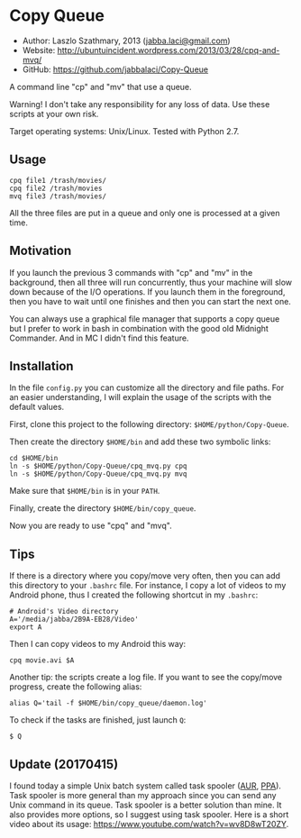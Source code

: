Copy Queue
==========

* Author:  Laszlo Szathmary, 2013 (<jabba.laci@gmail.com>)
* Website: <http://ubuntuincident.wordpress.com/2013/03/28/cpq-and-mvq/>
* GitHub:  <https://github.com/jabbalaci/Copy-Queue>

A command line "cp" and "mv" that use a queue.

Warning! I don't take any responsibility for any loss of data.
Use these scripts at your own risk.

Target operating systems: Unix/Linux. Tested with Python 2.7.

Usage
-----

    cpq file1 /trash/movies/
    cpq file2 /trash/movies
    mvq file3 /trash/movies/

All the three files are put in a queue and only one is
processed at a given time.

Motivation
----------

If you launch the previous 3 commands with "cp" and "mv" in
the background, then all three will run concurrently, thus
your machine will slow down because of the I/O operations.
If you launch them in the foreground, then you have to wait
until one finishes and then you can start the next one.

You can always use a graphical file manager that supports a
copy queue but I prefer to work in bash in combination with
the good old Midnight Commander. And in MC I didn't find this
feature.

Installation
------------

In the file `config.py` you can customize all the directory
and file paths. For an easier understanding, I will explain
the usage of the scripts with the default values.

First, clone this project to the following directory:
`$HOME/python/Copy-Queue`.

Then create the directory `$HOME/bin` and add these two
symbolic links:

    cd $HOME/bin
    ln -s $HOME/python/Copy-Queue/cpq_mvq.py cpq
    ln -s $HOME/python/Copy-Queue/cpq_mvq.py mvq

Make sure that `$HOME/bin` is in your `PATH`.

Finally, create the directory `$HOME/bin/copy_queue`.

Now you are ready to use "cpq" and "mvq".

Tips
----

If there is a directory where you copy/move very often, then
you can add this directory to your `.bashrc` file. For instance,
I copy a lot of videos to my Android phone, thus I created the
following shortcut in my `.bashrc`:

    # Android's Video directory
    A='/media/jabba/2B9A-EB28/Video'
    export A

Then I can copy videos to my Android this way:

    cpq movie.avi $A

Another tip: the scripts create a log file. If you want to see
the copy/move progress, create the following alias:

    alias Q='tail -f $HOME/bin/copy_queue/daemon.log'

To check if the tasks are finished, just launch `Q`:

    $ Q


Update (20170415)
-----------------

I found today a simple Unix batch system called
task spooler ([AUR](https://aur.archlinux.org/packages/task-spooler/),
[PPA](https://launchpad.net/ubuntu/+source/task-spooler)).
Task spooler is more general than my approach since you can send
any Unix command in its queue. Task spooler is a better solution
than mine. It also provides more options, so I suggest using task spooler.
Here is a short video about its usage: <https://www.youtube.com/watch?v=wv8D8wT20ZY>.
